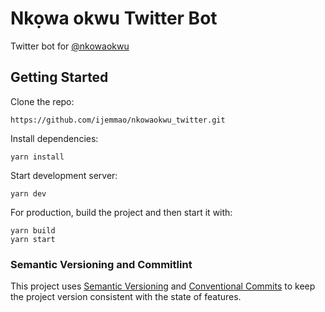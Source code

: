 # Nkọwa okwu Twitter Bot

Twitter bot for [@nkowaokwu](https://twitter/nkowaokwu)

## Getting Started

Clone the repo:

```
https://github.com/ijemmao/nkowaokwu_twitter.git
```

Install dependencies:

```
yarn install
```

Start development server:

```
yarn dev
```

For production, build the project and then start it with:

```
yarn build
yarn start
```

### Semantic Versioning and Commitlint

This project uses [Semantic Versioning](https://semver.org/) and 
[Conventional Commits](https://www.conventionalcommits.org/en/v1.0.0/) 
to keep the project version consistent with the state of features.